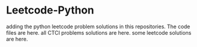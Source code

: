 # Leetcode-Python
adding the python leetcode problem solutions in this repositories. 
The code files are here.
all CTCI problems solutions are here.
some leetcode solutions are here.















































































































































































































































































































































































































































































































































































































































































































































































































































































































































































































































































































